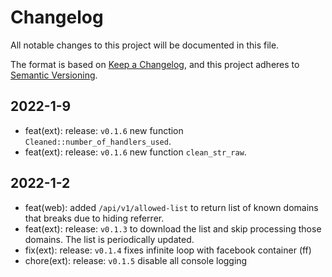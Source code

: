 # Changelog

All notable changes to this project will be documented in this file.

The format is based on [Keep a Changelog](https://keepachangelog.com/en/1.0.0/),
and this project adheres to [Semantic Versioning](https://semver.org/spec/v2.0.0.html).

## 2022-1-9
* feat(ext): release: `v0.1.6` new function `Cleaned::number_of_handlers_used`.
* feat(ext): release: `v0.1.6` new function `clean_str_raw`.

## 2022-1-2

* feat(web): added `/api/v1/allowed-list` to return list of known domains that breaks due to hiding referrer.
* feat(ext): release: `v0.1.3` to download the list and skip processing those domains. The list is periodically updated.
* fix(ext): release: `v0.1.4` fixes infinite loop with facebook container (ff)
* chore(ext): release: `v0.1.5` disable all console logging
